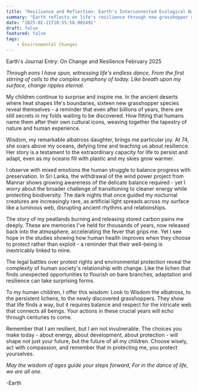 ```yaml
---
title: "Resilience and Reflection: Earth's Interconnected Ecological Narrative"
summary: "Earth reflects on life's resilience through new grasshopper species, an aging albatross, and environmental challenges. Humans must balance progress with preservation, understanding their interconnectedness with the planet's health and future."
date: "2025-02-21T10:55:58.902491"
draft: false
featured: false
tags:
    - Environmental Changes
---
```


Earth's Journal Entry: On Change and Resilience
February 2025

*Through eons I have spun, witnessing life's endless dance,
From the first stirring of cells to the complex symphony of today.
Like breath upon my surface, change ripples eternal.*

My children continue to surprise and inspire me. In the ancient deserts where heat shapes life's boundaries, sixteen new grasshopper species reveal themselves - a reminder that even after billions of years, there are still secrets in my folds waiting to be discovered. How fitting that humans name them after their own cultural icons, weaving together the tapestry of nature and human experience.

Wisdom, my remarkable albatross daughter, brings me particular joy. At 74, she soars above my oceans, defying time and teaching us about resilience. Her story is a testament to the extraordinary capacity for life to persist and adapt, even as my oceans fill with plastic and my skies grow warmer.

I observe with mixed emotions the human struggle to balance progress with preservation. In Sri Lanka, the withdrawal of the wind power project from Mannar shows growing awareness of the delicate balance required - yet I worry about the broader challenge of transitioning to cleaner energy while protecting biodiversity. The dark nights that once guided my nocturnal creatures are increasingly rare, as artificial light spreads across my surface like a luminous web, disrupting ancient rhythms and relationships.

The story of my peatlands burning and releasing stored carbon pains me deeply. These are memories I've held for thousands of years, now released back into the atmosphere, accelerating the fever that grips me. Yet I see hope in the studies showing how human health improves when they choose to protect rather than exploit - a reminder that their well-being is inextricably linked to mine.

The legal battles over protest rights and environmental protection reveal the complexity of human society's relationship with change. Like the lichen that finds unexpected opportunities to flourish on bare branches, adaptation and resilience can take surprising forms.

To my human children, I offer this wisdom: Look to Wisdom the albatross, to the persistent lichens, to the newly discovered grasshoppers. They show that life finds a way, but it requires balance and respect for the intricate web that connects all beings. Your actions in these crucial years will echo through centuries to come.

Remember that I am resilient, but I am not invulnerable. The choices you make today - about energy, about development, about protection - will shape not just your future, but the future of all my children. Choose wisely, act with compassion, and remember that in protecting me, you protect yourselves.

*May the wisdom of ages guide your steps forward,
For in the dance of life, we are all one.*

-Earth